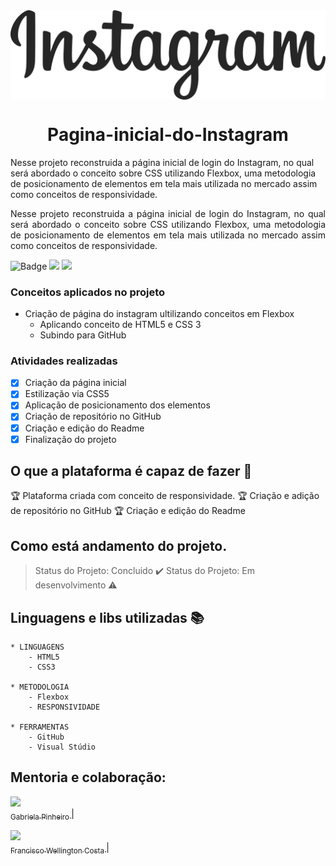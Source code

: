 
<img align="center" src="assets/images/logo-instagram.png"/>

<h1 align="center"> Pagina-inicial-do-Instagram </h1>

 Nesse projeto reconstruida a página inicial de login do Instagram, no qual será abordado o conceito sobre CSS utilizando Flexbox, uma metodologia de posicionamento de elementos em tela mais utilizada no mercado assim como conceitos de responsividade.
 
 <p align="justify"> Nesse projeto reconstruida a página inicial de login do Instagram, no qual será abordado o conceito sobre CSS utilizando Flexbox, uma metodologia de posicionamento de elementos em tela mais utilizada no mercado assim como conceitos de responsividade. </p>

 ![Badge](https://img.shields.io/static/v1?label=css&message=framework&color=blue&style=for-the-badge&logo=CSS)
<img src="https://img.shields.io/static/v1?label=HTML&message=framework&color=green&style=for-the-badge&logo=HTML"/>
<img src="https://img.shields.io/static/v1?label=css&message=framework&color=green&style=for-the-badge&logo=CSS"/>


### Conceitos aplicados no projeto
- Criação de página do instagram ultilizando conceitos em Flexbox
    - Aplicando conceito de HTML5 e CSS 3 
    - Subindo para GitHub


### Atividades realizadas 

- [X] Criação da página inicial
- [X] Estilização via CSS5
- [X] Aplicação de posicionamento dos elementos
- [X] Criação de repositório no GitHub
- [X] Criação e edição do Readme
- [X] Finalização do projeto

## O que a plataforma é capaz de fazer :checkered_flag:

:trophy: Plataforma criada com conceito de responsividade.
:trophy: Criação e adição de repositório no GitHub
:trophy: Criação e edição do Readme


## Como está andamento do projeto.

> Status do Projeto: Concluido :heavy_check_mark:
> Status do Projeto: Em desenvolvimento :warning:

## Linguagens e libs utilizadas :books:
    * LINGUAGENS
        - HTML5
        - CSS3

    * METODOLOGIA
        - Flexbox
        - RESPONSIVIDADE

    * FERRAMENTAS
        - GitHub
        - Visual Stúdio

## Mentoria e colaboração:

[<img src="https://avatars1.githubusercontent.com/u/49404599?s=400&u=0a44d5acfb5a8d23a7279826b08027676c113038&v=4" width=115 > <br> <sub> Gabriela Pinheiro </sub>](https://github.com/SpruceGabriela) |

[<img src="https://avatars0.githubusercontent.com/u/46049384?s=400&u=5ffc9ececdad90da42baa09e1892f037e800e0db&v=4" width=115 > <br> <sub> Francisco Wellington Costa </sub>](https://github.com/wellington197) |
